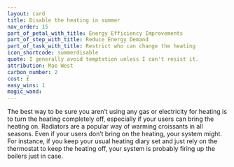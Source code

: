 ```yaml
---
layout: card
title: Disable the heating in summer
nav_order: 15
part_of_petal_with_title: Energy Efficiency Improvements
part_of_step_with_title: Reduce Energy Demand
part_of_task_with_title: Restrict who can change the heating
icon_shortcode: summerdisable
quote: I generally avoid temptation unless I can't resist it.
attribution: Mae West 
carbon_number: 2
cost: £
easy_wins: 1
magic_wand: 
---
```


<p>The best way to be sure you aren’t using any gas or electricity for heating is to turn the heating completely off, especially if your users can bring the heating on. Radiators are a popular way of warming croissants in all seasons.   Even if your users don’t bring on the heating, your system might. For instance, if you keep your usual heating diary set and just rely on the thermostat to keep the heating off, your system is probably firing up the boilers just in case.</p> 
